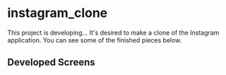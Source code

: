 # instagram_clone

This project is developing...
It's desired to make a clone of the Instagram application.
You can see some of the finished pieces below.

## Developed Screens

